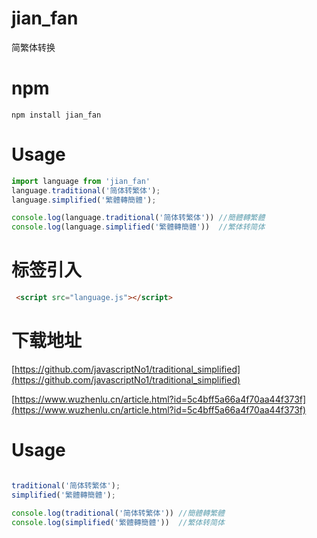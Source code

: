 # jian_fan
简繁体转换


# npm

```shell
npm install jian_fan
```
# Usage

```js
import language from 'jian_fan'
language.traditional('简体转繁体');
language.simplified('繁體轉簡體');

console.log(language.traditional('简体转繁体')) //簡體轉繁體
console.log(language.simplified('繁體轉簡體'))  //繁体转简体
```


# 标签引入
```html
 <script src="language.js"></script>
```
# 下载地址
[https://github.com/javascriptNo1/traditional_simplified](https://github.com/javascriptNo1/traditional_simplified)

[https://www.wuzhenlu.cn/article.html?id=5c4bff5a66a4f70aa44f373f](https://www.wuzhenlu.cn/article.html?id=5c4bff5a66a4f70aa44f373f)

# Usage
```js

traditional('简体转繁体');
simplified('繁體轉簡體');

console.log(traditional('简体转繁体')) //簡體轉繁體
console.log(simplified('繁體轉簡體'))  //繁体转简体
```

